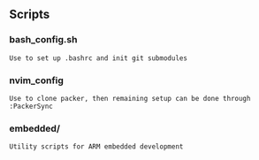 ## Scripts


### bash_config.sh

    Use to set up .bashrc and init git submodules  

### nvim_config

    Use to clone packer, then remaining setup can be done through :PackerSync  

### embedded/
    
    Utility scripts for ARM embedded development  
